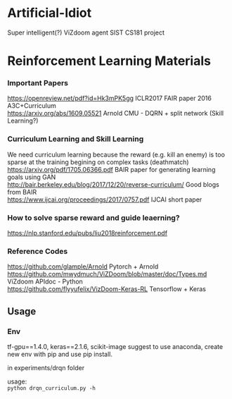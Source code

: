 # Artificial-Idiot
Super intelligent(?) ViZdoom agent
SIST CS181 project
# Reinforcement Learning Materials

### Important Papers
https://openreview.net/pdf?id=Hk3mPK5gg ICLR2017 FAIR paper 2016 A3C+Curriculum <br>
https://arxiv.org/abs/1609.05521  Arnold CMU - DQRN + split network (Skill Learning?) <br>

### Curriculum Learning and Skill Learning
We need curriculum learning because the reward (e.g. kill an enemy) is too sparse at the training begining on complex tasks (deathmatch) <br>
https://arxiv.org/pdf/1705.06366.pdf BAIR paper for generating learning goals using GAN <br>
http://bair.berkeley.edu/blog/2017/12/20/reverse-curriculum/ Good blogs from BAIR <br>
https://www.ijcai.org/proceedings/2017/0757.pdf  IJCAI short paper <br>

### How to solve sparse reward and guide leaerning?
https://nlp.stanford.edu/pubs/liu2018reinforcement.pdf

### Reference Codes
https://github.com/glample/Arnold  Pytorch + Arnold <br>
https://github.com/mwydmuch/ViZDoom/blob/master/doc/Types.md ViZdoom APIdoc - Python <br>
https://github.com/flyyufelix/VizDoom-Keras-RL Tensorflow + Keras <br>

## Usage
### Env
tf-gpu==1.4.0, keras==2.1.6, scikit-image
suggest to use anaconda, create new env with pip
and use pip install. <br>

in experiments/drqn folder <br>

usage: <br>
`python drqn_curriculum.py -h`
